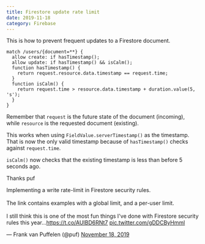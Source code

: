 ```yaml
---
title: Firestore update rate limit
date: 2019-11-18
category: Firebase
---
```


This is how to prevent frequent updates to a Firestore document.

```
match /users/{document=**} {
  allow create: if hasTimestamp();
  allow update: if hasTimestamp() && isCalm();
  function hasTimestamp() {
    return request.resource.data.timestamp == request.time;
  }
  function isCalm() {
    return request.time > resource.data.timestamp + duration.value(5, 's');
  }
}
```

Remember that `request` is the future state of the document (incoming), while `resource` is the requested document (existing).

This works when using `FieldValue.serverTimestamp()` as the timestamp. That is now the only valid timestamp because of `hasTimestamp()` checks against `request.time`.

`isCalm()` now checks that the existing timestamp is less than before 5 seconds ago.

Thanks puf

<script setup>
import Tweet from '../components/Tweet.vue'
</script>
<Tweet>
<p lang="en" dir="ltr">Implementing a write rate-limit in Firestore security rules.<br><br>The link contains examples with a global limit, and a per-user limit.<br><br>I still think this is one of the most fun things I&#39;ve done with Firestore security rules this year...<a href="https://t.co/AUIBD6RNt7">https://t.co/AUIBD6RNt7</a> <a href="https://t.co/gDDCByHmml">pic.twitter.com/gDDCByHmml</a></p>&mdash; Frank van Puffelen (@puf) <a href="https://twitter.com/puf/status/1196444467684884481?ref_src=twsrc%5Etfw">November 18, 2019</a>
</Tweet>
